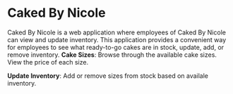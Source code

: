 # Caked By Nicole
Caked By Nicole is a web application where employees of Caked By Nicole can view and update inventory. This application provides a convenient way for employees to see what ready-to-go cakes are in stock, update, add, or remove inventory.
**Cake Sizes**: Browse through the available cake sizes. View the price of each size.

**Update Inventory**: Add or remove sizes from stock based on availale inventory.

